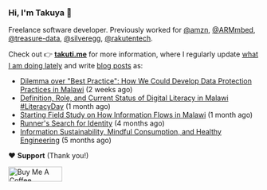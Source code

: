 ### Hi, I'm Takuya 👋

Freelance software developer. Previously worked for [@amzn](https://github.com/amzn), [@ARMmbed](https://github.com/ARMmbed), [@treasure-data](https://github.com/treasure-data), [@silveregg](https://github.com/silveregg), [@rakutentech](https://github.com/rakutentech).

Check out 👉 **[takuti.me](https://takuti.me/)** for more information, where I regularly update [what I am doing lately](https://takuti.me/now/) and write [blog posts](https://takuti.me/note/) as:


- [Dilemma over &#34;Best Practice&#34;: How We Could Develop Data Protection Practices in Malawi](https://takuti.me/note/data-protection-law-in-malawi-2023/) (2 weeks ago)
- [Definition, Role, and Current Status of Digital Literacy in Malawi #LiteracyDay](https://takuti.me/note/digital-malawi-2023/) (1 month ago)
- [Starting Field Study on How Information Flows in Malawi](https://takuti.me/note/volunteering-in-malawi/) (1 month ago)
- [Runner&#39;s Search for Identity](https://takuti.me/note/search-for-identity/) (4 months ago)
- [Information Sustainability, Mindful Consumption, and Healthy Engineering](https://takuti.me/note/information-diet/) (5 months ago)

❤️ **Support** (Thank you!)

<a href="https://www.buymeacoffee.com/takuti" target="_blank"><img src="https://cdn.buymeacoffee.com/buttons/v2/default-yellow.png" alt="Buy Me A Coffee" style="height: 30px !important;width: 108px !important;" ></a>
